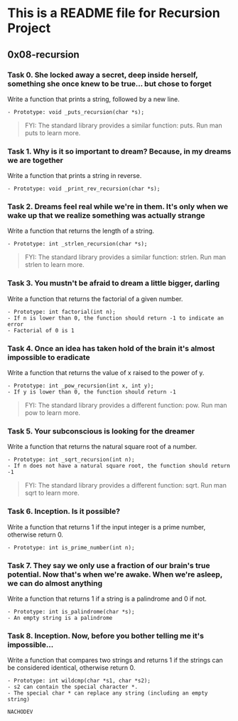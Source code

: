 # This is a README file for Recursion Project

## 0x08-recursion


### Task 0. She locked away a secret, deep inside herself, something she once knew to be true... but chose to forget
Write a function that prints a string, followed by a new line.
```
- Prototype: void _puts_recursion(char *s);
```
> FYI: The standard library provides a similar function: puts. Run man puts to learn more.


### Task 1. Why is it so important to dream? Because, in my dreams we are together
Write a function that prints a string in reverse.
```
- Prototype: void _print_rev_recursion(char *s);
```


### Task 2. Dreams feel real while we're in them. It's only when we wake up that we realize something was actually strange
Write a function that returns the length of a string.
```
- Prototype: int _strlen_recursion(char *s);
```
> FYI: The standard library provides a similar function: strlen. Run man strlen to learn more.


### Task 3. You mustn't be afraid to dream a little bigger, darling
Write a function that returns the factorial of a given number.
```
- Prototype: int factorial(int n);
- If n is lower than 0, the function should return -1 to indicate an error
- Factorial of 0 is 1
```


### Task 4. Once an idea has taken hold of the brain it's almost impossible to eradicate
Write a function that returns the value of x raised to the power of y.
```
- Prototype: int _pow_recursion(int x, int y);
- If y is lower than 0, the function should return -1
```
> FYI: The standard library provides a different function: pow. Run man pow to learn more.


### Task 5. Your subconscious is looking for the dreamer
Write a function that returns the natural square root of a number.
```
- Prototype: int _sqrt_recursion(int n);
- If n does not have a natural square root, the function should return -1
```
> FYI: The standard library provides a different function: sqrt. Run man sqrt to learn more.


### Task 6. Inception. Is it possible?
Write a function that returns 1 if the input integer is a prime number, otherwise return 0.
```
- Prototype: int is_prime_number(int n);
```


### Task 7. They say we only use a fraction of our brain's true potential. Now that's when we're awake. When we're asleep, we can do almost anything
Write a function that returns 1 if a string is a palindrome and 0 if not.
```
- Prototype: int is_palindrome(char *s);
- An empty string is a palindrome
```


### Task 8. Inception. Now, before you bother telling me it's impossible...
Write a function that compares two strings and returns 1 if the strings can be considered identical, otherwise return 0.
```
- Prototype: int wildcmp(char *s1, char *s2);
- s2 can contain the special character *.
- The special char * can replace any string (including an empty string)
```

`NACHODEV`
